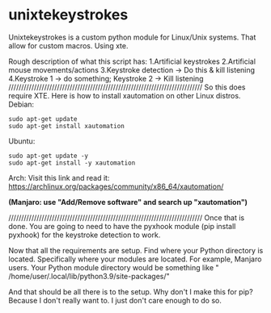 # unixtekeystrokes
Unixtekeystrokes is a custom python module for Linux/Unix systems. That allow for custom macros. Using xte.

Rough description of what this script has:
1.Artificial keystrokes
2.Artificial mouse movements/actions
3.Keystroke detection -> Do this & kill listening
4.Keystroke 1 -> do something; Keystroke 2 -> Kill listening
////////////////////////////////////////////////////////////////////////////
So this does require XTE. Here is how to install xautomation on other Linux distros.
Debian: 
~~~~~~~~~~~~~~~~~~~~~~~~~~~~~~~~~~~~~~~~~~~~~~~~~~~~~~~~
sudo apt-get update
sudo apt-get install xautomation
~~~~~~~~~~~~~~~~~~~~~~~~~~~~~~~~~~~~~~~~~~~~~~~~~~~~~~~~

Ubuntu:
~~~~~~~~~~~~~~~~~~~~~~~~~~~~~~~~~~~~~~~~~~~~~~~~~~~~~~~~
sudo apt-get update -y
sudo apt-get install -y xautomation
~~~~~~~~~~~~~~~~~~~~~~~~~~~~~~~~~~~~~~~~~~~~~~~~~~~~~~~~

Arch: 
Visit this link and read it: https://archlinux.org/packages/community/x86_64/xautomation/

**(Manjaro: use "Add/Remove software" and search up "xautomation")**

////////////////////////////////////////////////////////////////////////////
Once that is done. You are going to need to have the pyxhook module (pip install pyxhook) for the keystroke detection to work.



Now that all the requirements are setup. Find where your Python directory is located. Specifically where your modules are located.
For example, Manjaro users. Your Python module directory would be something like " /home/user/.local/lib/python3.9/site-packages/"

And that should be all there is to the setup.
 Why don't I make this for pip? Because I don't really want to. I just don't care enough to do so.

